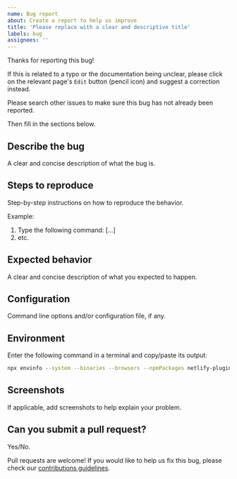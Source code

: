 ```yaml
---
name: Bug report
about: Create a report to help us improve
title: 'Please replace with a clear and descriptive title'
labels: bug
assignees: ''
---
```


Thanks for reporting this bug!

If this is related to a typo or the documentation being unclear, please click on
the relevant page's `Edit` button (pencil icon) and suggest a correction
instead.

Please search other issues to make sure this bug has not already been reported.

Then fill in the sections below.

## Describe the bug

A clear and concise description of what the bug is.

## Steps to reproduce

Step-by-step instructions on how to reproduce the behavior.

Example:

1. Type the following command: [...]
2. etc.

## Expected behavior

A clear and concise description of what you expected to happen.

## Configuration

Command line options and/or configuration file, if any.

## Environment

Enter the following command in a terminal and copy/paste its output:

```bash
npx envinfo --system --binaries --browsers --npmPackages netlify-plugin-princexml-pdf
```

## Screenshots

If applicable, add screenshots to help explain your problem.

## Can you submit a pull request?

Yes/No.

Pull requests are welcome! If you would like to help us fix this bug, please
check our [contributions guidelines](../blob/master/CONTRIBUTING.md).
